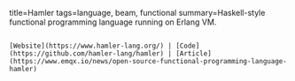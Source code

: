 title=Hamler
tags=language, beam, functional
summary=Haskell-style functional programming language running on Erlang VM.
~~~~~~

[Website](https://www.hamler-lang.org/) | [Code](https://github.com/hamler-lang/hamler) | [Article](https://www.emqx.io/news/open-source-functional-programming-language-hamler)


